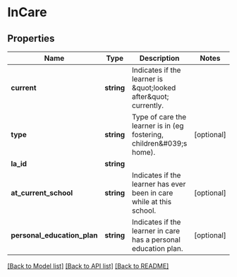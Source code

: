 # InCare

## Properties
Name | Type | Description | Notes
------------ | ------------- | ------------- | -------------
**current** | **string** | Indicates if the learner is &amp;quot;looked after&amp;quot; currently. | 
**type** | **string** | Type of care the learner is in (eg fostering, children&amp;#039;s home). | [optional] 
**la_id** | **string** |  | 
**at_current_school** | **string** | Indicates if the learner has ever been in care while at this school. | [optional] 
**personal_education_plan** | **string** | Indicates if the learner in care has a personal education plan. | [optional] 

[[Back to Model list]](../README.md#documentation-for-models) [[Back to API list]](../README.md#documentation-for-api-endpoints) [[Back to README]](../README.md)


